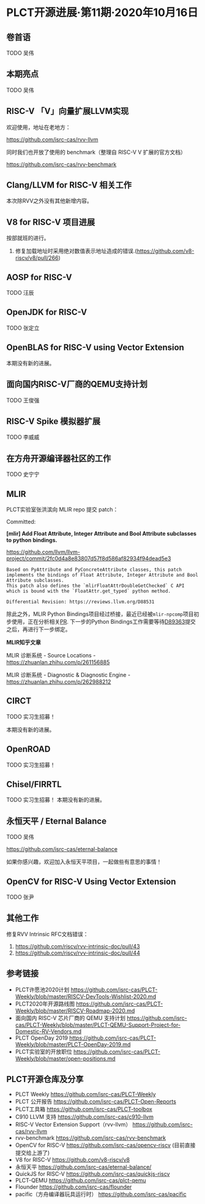 # PLCT开源进展·第11期·2020年10月16日

## 卷首语

TODO 吴伟

## 本期亮点

TODO 吴伟

## RISC-V 「V」向量扩展LLVM实现

欢迎使用，地址在老地方：

https://github.com/isrc-cas/rvv-llvm

同时我们也开放了使用的 benchmark（整理自 RISC-V V 扩展的官方文档）

https://github.com/isrc-cas/rvv-benchmark

## Clang/LLVM for RISC-V 相关工作

本次除RVV之外没有其他新增内容。

## V8 for RISC-V 项目进展

按部就班的进行。

1. 修复加载地址时采用绝对数值表示地址造成的错误.(https://github.com/v8-riscv/v8/pull/266)

## AOSP for RISC-V

TODO 汪辰

## OpenJDK for RISC-V

TODO 张定立

## OpenBLAS for RISC-V using Vector Extension

本期没有新的进展。

## 面向国内RISC-V厂商的QEMU支持计划

TODO 王俊强

## RISC-V Spike 模拟器扩展

TODO 李威威

## 在方舟开源编译器社区的工作

TODO 史宁宁

## MLIR

PLCT实验室张洪滨向 MLIR repo 提交 patch：

Committed:

**[mlir] Add Float Attribute, Integer Attribute and Bool Attribute subclasses to python bindings.**

https://github.com/llvm/llvm-project/commit/2fc0d4a8e83807d57f8d586af82934f94dead5e3

```
Based on PyAttribute and PyConcreteAttribute classes, this patch implements the bindings of Float Attribute, Integer Attribute and Bool Attribute subclasses.
This patch also defines the `mlirFloatAttrDoubleGetChecked` C API which is bound with the `FloatAttr.get_typed` python method.

Differential Revision: https://reviews.llvm.org/D88531
```

除此之外，MLIR Python Bindings项目经过桥接，最近已经被`mlir-npcomp`项目初步使用，正在分析相关[PR](https://github.com/llvm/mlir-npcomp/pull/77). 下一步的Python Bindings工作需要等待[D89363](https://reviews.llvm.org/D89363)提交之后，再进行下一步绑定。

**MLIR知乎文章**

MLIR 诊断系统 - Source Locations - https://zhuanlan.zhihu.com/p/261156885

MLIR 诊断系统 - Diagnostic & Diagnostic Engine - https://zhuanlan.zhihu.com/p/262988212

## CIRCT

TODO 实习生招募！

本期没有新的进展。

## OpenROAD

TODO 实习生招募！

## Chisel/FIRRTL

TODO 实习生招募！
本期没有新的进展。

## 永恒天平 / Eternal Balance

TODO 吴伟

https://github.com/isrc-cas/eternal-balance

如果你感兴趣，欢迎加入永恒天平项目，一起做些有意思的事情！

## OpenCV for RISC-V Using Vector Extension

TODO 张尹

## 其他工作

修复RVV Intrinsic RFC文档错误：

1. https://github.com/riscv/rvv-intrinsic-doc/pull/43
2. https://github.com/riscv/rvv-intrinsic-doc/pull/44

## 参考链接

- PLCT许愿池2020计划 https://github.com/isrc-cas/PLCT-Weekly/blob/master/RISCV-DevTools-Wishlist-2020.md
- PLCT2020年开源路线图 https://github.com/isrc-cas/PLCT-Weekly/blob/master/RISCV-Roadmap-2020.md
- 面向国内 RISC-V 芯片厂商的 QEMU 支持计划 https://github.com/isrc-cas/PLCT-Weekly/blob/master/PLCT-QEMU-Support-Project-for-Domestic-RV-Vendors.md
- PLCT OpenDay 2019 https://github.com/isrc-cas/PLCT-Weekly/blob/master/PLCT-OpenDay-2019.md
- PLCT实验室的开放职位 https://github.com/isrc-cas/PLCT-Weekly/blob/master/open-positions.md

## PLCT开源仓库及分享

- PLCT Weekly https://github.com/isrc-cas/PLCT-Weekly
- PLCT 公开报告 https://github.com/isrc-cas/PLCT-Open-Reports
- PLCT工具箱 https://github.com/isrc-cas/PLCT-toolbox
- C910 LLVM 支持 https://github.com/isrc-cas/c910-llvm
- RISC-V Vector Extension Support（rvv-llvm） https://github.com/isrc-cas/rvv-llvm
- rvv-benchmark https://github.com/isrc-cas/rvv-benchmark
- OpenCV for RISC-V https://github.com/isrc-cas/opencv-riscv (目前直接提交给上游了)
- V8 for RISC-V https://github.com/v8-riscv/v8
- 永恒天平 https://github.com/isrc-cas/eternal-balance/
- QuickJS for RISC-V https://github.com/isrc-cas/quickjs-riscv
- PLCT-QEMU https://github.com/isrc-cas/plct-qemu
- Flounder https://github.com/isrc-cas/flounder
- pacific（方舟编译器玩具运行时） https://github.com/isrc-cas/pacific
